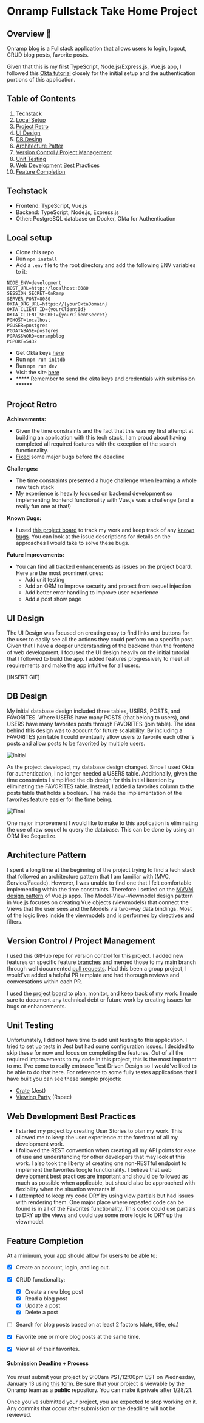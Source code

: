 # Onramp Fullstack Take Home Project

## Overview 🤖

Onramp blog is a Fullstack application that allows users to login, logout, CRUD blog posts, favorite posts.

Given that this is my first TypeScript, Node.js/Express.js, Vue.js app, I followed this [Okta tutorial](https://developer.okta.com/blog/2018/11/15/node-express-typescript) closely for the initial setup and the authentication portions of this application.

## Table of Contents
1. [Techstack](#Techstack)
1. [Local Setup](#localsetup)
1. [Project Retro](#retro)
1. [UI Design](#ui)
1. [DB Design](#db)
1. [Architecture Patter](#architecture)
1. [Version Control / Project Management](#versioncontrol)
1. [Unit Testing](#testing)
1. [Web Development Best Practices](#bestpractices)
1. [Feature Completion](#completion)

## Techstack <a name="Techstack"></a>

- Frontend: TypeScript, Vue.js
- Backend: TypeScript, Node.js, Express.js
- Other: PostgreSQL database on Docker, Okta for Authentication

## Local setup <a name="localsetup"></a>
- Clone this repo
- Run `npm install`
- Add a `.env` file to the root directory and add the following ENV variables to it:
```
NODE_ENV=development
HOST_URL=http://localhost:8080
SESSION_SECRET=OnRamp
SERVER_PORT=8080
OKTA_ORG_URL=https://{yourOktaDomain}
OKTA_CLIENT_ID={yourClientId}
OKTA_CLIENT_SECRET={yourClientSecret}
PGHOST=localhost
PGUSER=postgres
PGDATABASE=postgres
PGPASSWORD=onrampblog
PGPORT=5432
```
- Get Okta keys [here](https://developer.okta.com/)
- Run `npm run initdb`
- Run `npm run dev`
- Visit the site [here](http://localhost:8080)
- ***** Remember to send the okta keys and credentials with submission ******

## Project Retro <a name="retro"></a>

**Achievements:**
- Given the time constraints and the fact that this was my first attempt at building an application with this tech stack, I am proud about having completed all required features with the exception of the search functionality.
- [Fixed](https://github.com/AngelaGuardia/onramp-blog/pull/39) some major bugs before the deadline

**Challenges:**
- The time constraints presented a huge challenge when learning a whole new tech stack
- My experience is heavily focused on backend development so implementing frontend functionality with Vue.js was a challenge (and a really fun one at that!)

**Known Bugs:**
- I used [this project board](https://github.com/AngelaGuardia/onramp-blog/projects/1) to track my work and keep track of any [known bugs](https://github.com/AngelaGuardia/onramp-blog/projects/1?card_filter_query=label%3Abug). You can look at the issue descriptions for details on the approaches I would take to solve these bugs.

**Future Improvements:**
- You can find all tracked [enhancements](https://github.com/AngelaGuardia/onramp-blog/projects/1?card_filter_query=label%3Aenhancement) as issues on the project board. Here are the most prominent ones:
    - Add unit testing
    - Add an ORM to improve security and protect from sequel injection
    - Add better error handling to improve user experience
    - Add a post show page

## UI Design <a name="ui"></a>

The UI Design was focused on creating easy to find links and buttons for the user to easily see all the actions they could perform on a specific post. Given that I have a deeper understanding of the backend than the frontend of web development, I focused the UI design heavily on the initial tutorial that I followed to build the app. I added features progressively to meet all requirements and make the app intuitive for all users.

[INSERT GIF]

## DB Design <a name="db"></a>

My initial database design included three tables, USERS, POSTS, and FAVORITES. Where USERS have many POSTS (that belong to users), and USERS have many favorites posts through FAVORITES (join table). The idea behind this design was to account for future scalability. By including a FAVORITES join table I could eventually allow users to favorite each other's posts and allow posts to be favorited by multiple users.

![Initial](https://user-images.githubusercontent.com/47278429/104373663-95a02600-54d5-11eb-8548-8d06ea3a69c9.png)

As the project developed, my database design changed. Since I used Okta for authentication, I no longer needed a USERS table. Additionally, given the time constraints I simplified the db design for this initial iteration by eliminating the FAVORITES table. Instead, I added a favorites column to the posts table that holds a boolean. This made the implementation of the favorites feature easier for the time being.  

![Final](https://user-images.githubusercontent.com/47278429/104373670-9769e980-54d5-11eb-801b-55f383faa476.png)

One major improvement I would like to make to this application is eliminating the use of raw sequel to query the database. This can be done by using an ORM like Sequelize.

## Architecture Pattern <a name="architecture"></a>

I spent a long time at the beginning of the project trying to find a tech stack that followed an architecture pattern that I am familiar with (MVC, Service/Facade). However, I was unable to find one that I felt comfortable implementing within the time constraints. Therefore I settled on the [MVVM design pattern](https://012.vuejs.org/guide/) of Vue.js apps. The Model-View-Viewmodel design pattern in Vue.js focuses on creating Vue objects (viewmodels) that connect the Views that the user sees and the Models via two-way data bindings. Most of the logic lives inside the viewmodels and is performed by directives and filters.

## Version Control / Project Management <a name="versioncontrol"></a>

I used this GitHub repo for version control for this project. I added new features on specific feature [branches](https://github.com/AngelaGuardia/onramp-blog/branches) and merged those to my main branch through well documented [pull requests](https://github.com/AngelaGuardia/onramp-blog/pulls?q=is%3Apr+is%3Aclosed). Had this been a group project, I would've added a helpful PR template and had thorough reviews and conversations within each PR.

I used the [project board](https://github.com/AngelaGuardia/onramp-blog/projects/1) to plan, monitor, and keep track of my work. I made sure to document any technical debt or future work by creating issues for bugs or enhancements.

## Unit Testing <a name="testing"></a>

Unfortunately, I did not have time to add unit testing to this application. I tried to set up tests in Jest but had some configuration issues. I decided to skip these for now and focus on completing the features. Out of all the required improvements to my code in this project, this is the most important to me. I've come to really embrace Test Driven Design so I would've liked to be able to do that here. For reference to some fully testes applications that I have built you can see these sample projects:
- [Crate](https://github.com/AngelaGuardia/Crate/tree/main/code/api/src/modules/user/tests) (Jest)
- [Viewing Party](https://github.com/ckccameron/viewing_party/tree/main/spec) (Rspec)

## Web Development Best Practices <a name="bestpractices"></a>

- I started my project by creating User Stories to plan my work. This allowed me to keep the user experience at the forefront of all my development work.
- I followed the REST convention when creating all my API points for ease of use and understanding for other developers that may look at this work. I also took the liberty of creating one non-RESTful endpoint to implement the favorites toogle functionality. I believe that web development best practices are important and should be followed as much as possible when applicable, but should also be approached with flexibility when the situation warrants it!
- I attempted to keep my code DRY by using view partials but had issues with rendering them. One major place where repeated code can be found is in all of the Favorites functionality. This code could use partials to DRY up the views and could use some more logic to DRY up the viewmodel.

## Feature Completion <a name="completion"></a>

At a minimum, your app should allow for users to be able to:
- [x] Create an account, login, and log out.
- [x] CRUD functionality:
  - [x] Create a new blog post
  - [x] Read a blog post
  - [x] Update a post
  - [x] Delete a post
- [ ] Search for blog posts based on at least 2 factors (date, title, etc.)
- [x] Favorite one or more blog posts at the same time.
- [x] View all of their favorites.


#### Submission Deadline + Process

You must submit your project by 9:00am PST/12:00pm EST on Wednesday, January 13 using [this form](https://docs.google.com/forms/d/e/1FAIpQLSdtHMQzqCd1o8aVcFRbNfXOGTzijTJBMSaWvtNnx6CJbDEmJQ/viewform). Be sure that your project is viewable by the Onramp team as a **public** repository. You can make it private after 1/28/21.

Once you’ve submitted your project, you are expected to stop working on it. Any commits that occur after submission or the deadline will not be reviewed.
